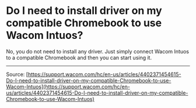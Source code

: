 # Do I need to install driver on my compatible Chromebook to use Wacom Intuos?

No, you do not need to install any driver. Just simply connect Wacom Intuos to a compatible Chromebook and then you can start using it.

---
Source: [https://support.wacom.com/hc/en-us/articles/4402371454615-Do-I-need-to-install-driver-on-my-compatible-Chromebook-to-use-Wacom-Intuos](https://support.wacom.com/hc/en-us/articles/4402371454615-Do-I-need-to-install-driver-on-my-compatible-Chromebook-to-use-Wacom-Intuos)
